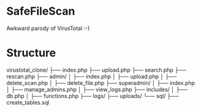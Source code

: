 # SafeFileScan
Awkward parody of VirusTotal :-)

# Structure
virustotal_clone/
├── index.php
├── upload.php
├── search.php
├── rescan.php
├── admin/
│   ├── index.php
│   ├── upload.php
│   ├── delete_scan.php
│   ├── delete_file.php
├── superadmin/
│   ├── index.php
│   ├── manage_admins.php
│   ├── view_logs.php
├── includes/
│   ├── db.php
│   ├── functions.php
├── logs/
├── uploads/
└── sql/
    ├── create_tables.sql
